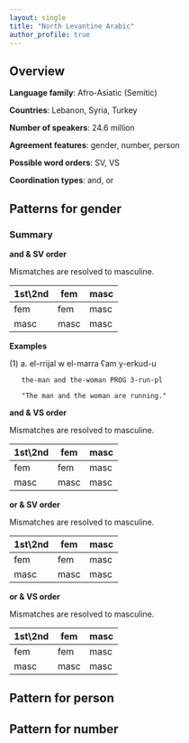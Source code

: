 ```yaml
---
layout: single
title: "North Levantine Arabic"
author_profile: true
---
```


## Overview

**Language family**: Afro-Asiatic (Semitic)

**Countries**: Lebanon, Syria, Turkey

**Number of speakers**: 24.6 million


**Agreement features**: gender, number, person

**Possible word orders**: SV, VS

**Coordination types**: and, or

## Patterns for gender

### Summary

**and & SV order**

Mismatches are resolved to masculine.

1st\\2nd | fem  | masc
---- | ---- | ----
fem  | fem  | masc
masc | masc | masc

**Examples**

(1) a. el-rrijal w el-marra ʕam y-erkud-u

       the-man and the-woman PROG 3-run-pl
       
       "The man and the woman are running."

**and & VS order**

Mismatches are resolved to masculine.

1st\\2nd | fem  | masc
---- | ---- | ----
fem  | fem  | masc
masc | masc | masc

**or & SV order**

Mismatches are resolved to masculine.

1st\\2nd | fem  | masc
---- | ---- | ----
fem  | fem  | masc
masc | masc | masc

**or & VS order**

Mismatches are resolved to masculine.

1st\\2nd | fem  | masc
---- | ---- | ----
fem  | fem  | masc
masc | masc | masc

## Pattern for person

## Pattern for number
